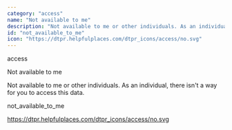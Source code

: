 ```yaml
---
category: "access"
name: "Not available to me"
description: "Not available to me or other individuals. As an individual, there isn't a way for you to access this data."
id: "not_available_to_me"
icon: "https://dtpr.helpfulplaces.com/dtpr_icons/access/no.svg"
---
```

access

Not available to me

Not available to me or other individuals. As an individual, there isn't a 
way for you to access this data.

not_available_to_me

https://dtpr.helpfulplaces.com/dtpr_icons/access/no.svg